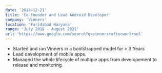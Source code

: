 ```yaml
---
date: '2018-12-21'
title: 'Co-founder and Lead Android Developer'
company: 'Vinners'
location: 'Faridabad Haryana'
range: 'July 2018 - August 2021'
url: 'https://www.google.com/search?q=vinners+afterwork+sol'
---
```


- Started and ran Vinners in a bootstrapped model for > 3 Years 
- Lead development of mobile apps.
- Managed the whole lifecycle of multiple apps from developement to release and monitoring.    
